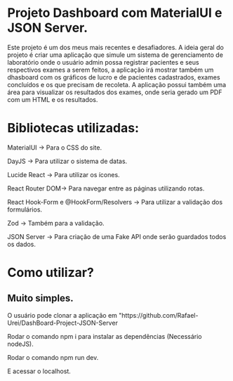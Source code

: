 <h1>Projeto Dashboard com MaterialUI e JSON Server.</h1>

<p>Este projeto é um dos meus mais recentes e desafiadores. A ideia geral do projeto é criar uma aplicação que simule um sistema de gerenciamento de laboratório
onde o usuário admin possa registrar pacientes e seus respectivos exames a serem feitos, a aplicação irá mostrar também um dhasboard com os gráficos de lucro e de pacientes cadastrados,
exames concluídos e os que precisam de recoleta. A aplicação possui também uma área para visualizar os resultados dos exames, onde seria gerado um PDF com um HTML e os resultados.</p>

<h1>Bibliotecas utilizadas:</h1>

<p>MaterialUI -> Para o CSS do site.</p>
<p>DayJS -> Para utilizar o sistema de datas.</p>
<p>Lucide React -> Para utilizar os ícones.</p>
<p>React Router DOM-> Para navegar entre as páginas utilizando rotas.</p>
<p>React Hook-Form e @HookForm/Resolvers -> Para utilizar a validação dos formulários.</p>
<p>Zod -> Também para a validação.</p>
<p>JSON Server -> Para criação de uma Fake API onde serão guardados todos os dados.</p>

<h1>Como utilizar?</h1>
<h2>Muito simples.</h2>

<p>O usuário pode clonar a aplicação em "https://github.com/Rafael-Urei/DashBoard-Project-JSON-Server</p>
<p>Rodar o comando npm i para instalar as dependẽncias (Necessário nodeJS).</p>
<p>Rodar o comando npm run dev.</p>
<p>E acessar o localhost.</p>
